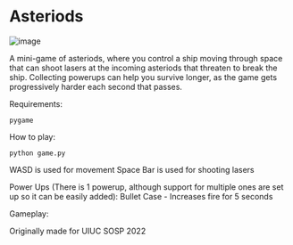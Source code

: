 # Asteriods

![image](https://user-images.githubusercontent.com/33736335/178005552-8a368a0c-f518-465a-b2bf-f09a13bc01a9.png)

A mini-game of asteriods, where you control a ship moving through space that can shoot lasers at the incoming asteriods that threaten to break the ship. Collecting powerups can help you survive longer, as the game gets progressively harder each second that passes.

Requirements:
```
pygame
```

How to play:

```
python game.py
```

WASD is used for movement
Space Bar is used for shooting lasers

Power Ups (There is 1 powerup, although support for multiple ones are set up so it can be easily added):
Bullet Case - Increases fire for 5 seconds

Gameplay:



Originally made for UIUC SOSP 2022
